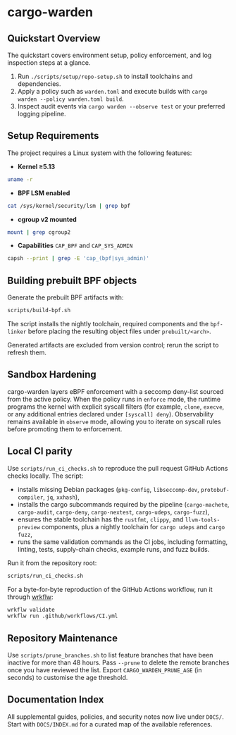 # cargo-warden

## Quickstart Overview

The quickstart covers environment setup, policy enforcement, and log inspection steps at a glance.

1. Run `./scripts/setup/repo-setup.sh` to install toolchains and dependencies.
2. Apply a policy such as `warden.toml` and execute builds with `cargo warden --policy warden.toml build`.
3. Inspect audit events via `cargo warden --observe test` or your preferred logging pipeline.

## Setup Requirements

The project requires a Linux system with the following features:

- **Kernel ≥5.13**

```bash
uname -r
```

- **BPF LSM enabled**

```bash
cat /sys/kernel/security/lsm | grep bpf
```

- **cgroup v2 mounted**

```bash
mount | grep cgroup2
```

- **Capabilities** `CAP_BPF` and `CAP_SYS_ADMIN`

```bash
capsh --print | grep -E 'cap_(bpf|sys_admin)'
```

## Building prebuilt BPF objects

Generate the prebuilt BPF artifacts with:

```bash
scripts/build-bpf.sh
```

The script installs the nightly toolchain, required components and the `bpf-linker` before placing the resulting object files under `prebuilt/<arch>`.

Generated artifacts are excluded from version control; rerun the script to refresh them.


## Sandbox Hardening

cargo-warden layers eBPF enforcement with a seccomp deny-list sourced from the active policy. When the policy runs in `enforce`
mode, the runtime programs the kernel with explicit syscall filters (for example, `clone`, `execve`, or any additional entries
declared under `[syscall] deny`). Observability remains available in `observe` mode, allowing you to iterate on syscall rules
before promoting them to enforcement.

## Local CI parity

Use `scripts/run_ci_checks.sh` to reproduce the pull request GitHub Actions checks locally. The script:

- installs missing Debian packages (`pkg-config`, `libseccomp-dev`, `protobuf-compiler`, `jq`, `xxhash`),
- installs the cargo subcommands required by the pipeline (`cargo-machete`, `cargo-audit`, `cargo-deny`, `cargo-nextest`, `cargo-udeps`, `cargo-fuzz`),
- ensures the stable toolchain has the `rustfmt`, `clippy`, and `llvm-tools-preview` components, plus a nightly toolchain for `cargo udeps` and `cargo fuzz`,
- runs the same validation commands as the CI jobs, including formatting, linting, tests, supply-chain checks, example runs, and fuzz builds.

Run it from the repository root:

```bash
scripts/run_ci_checks.sh
```

For a byte-for-byte reproduction of the GitHub Actions workflow, run it through [wrkflw](https://github.com/bahdotsh/wrkflw):

```bash
wrkflw validate
wrkflw run .github/workflows/CI.yml
```

## Repository Maintenance

Use `scripts/prune_branches.sh` to list feature branches that have been inactive for more than 48 hours. Pass `--prune` to
delete the remote branches once you have reviewed the list. Export `CARGO_WARDEN_PRUNE_AGE` (in seconds) to customise the age
threshold.

## Documentation Index

All supplemental guides, policies, and security notes now live under `DOCS/`. Start with `DOCS/INDEX.md` for a curated map of
the available references.
